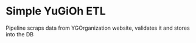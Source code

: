 # Simple YuGiOh ETL
Pipeline scraps data from YGOrganization website, validates it and stores into the DB